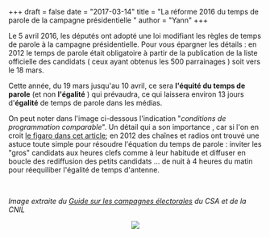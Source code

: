 +++
draft = false
date = "2017-03-14"
title = "La réforme 2016 du temps de parole de la campagne présidentielle "
author = "Yann"
+++

<p>
Le 5 avril 2016, les députés ont adopté une loi modifiant les règles de temps de parole à la campagne présidentielle. Pour vous épargner les détails : en 2012 le temps de parole était obligatoire à partir de la publication de la liste officielle des candidats ( ceux ayant obtenus les 500 parrainages ) soit vers le 18 mars.</p>

<p>
Cette année, du 19 mars jusqu'au 10 avril, ce sera  <strong>l'équité du temps de parole</strong> (et non <strong>l'égalité</strong> ) qui prévaudra, ce qui laissera environ 13 jours d'<strong>égalité</strong> de temps de parole dans les médias.
</p>

<p>On peut noter dans l'image ci-dessous l'indication "<em>conditions de programmation comparable</em>". Un détail qui a son importance , car si l'on en croit <a target="_blank" href="http://elections.lefigaro.fr/presidentielle-2012/2012/03/30/01039-20120330ARTFIG00592-presidentielle-le-casse-tete-du-temps-de-parole.php">le figaro dans cet article</a>; en 2012 des chaînes et radios ont trouvé une astuce toute simple pour résoudre l'équation du temps de parole : inviter les "gros" candidats aux heures clefs comme à leur habitude et diffuser en boucle des rediffusion des petits candidats ... de nuit à 4 heures du matin pour réequiliber l'égalité de temps d'antenne.</p>
<br />

<em>Image extraite du <a href="http://www.csa.fr/Etudes-et-publications/Les-brochures/Guide-Campagnes-electorales-tout-savoir-sur-les-regles-CSA-et-CNIL">Guide sur les campagnes électorales</a> du CSA et de la CNIL</em>

<div style="text-align:center">
  <img src="/images/egalite-temps-de-parole-periode-elections-presidentielles.png">
</div>


